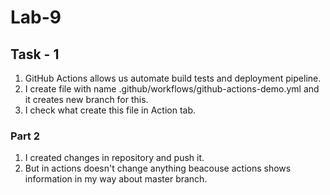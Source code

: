 # Lab-9

## Task - 1

1) GitHub Actions allows us automate build tests and deployment pipeline.
2) I create file with name .github/workflows/github-actions-demo.yml and it creates new branch for this.
3) I check what create this file in Action tab.

### Part 2

1) I created changes in repository and push it.
2) But in actions doesn't change anything beacouse actions shows information in my way about master branch.